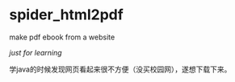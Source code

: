 # spider_html2pdf
make pdf ebook from a website

*just for learning*

学java的时候发现网页看起来很不方便（没买校园网），遂想下载下来。
